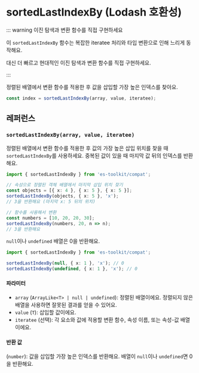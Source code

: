 # sortedLastIndexBy (Lodash 호환성)

::: warning 이진 탐색과 변환 함수를 직접 구현하세요

이 `sortedLastIndexBy` 함수는 복잡한 iteratee 처리와 타입 변환으로 인해 느리게 동작해요.

대신 더 빠르고 현대적인 이진 탐색과 변환 함수를 직접 구현하세요.

:::

정렬된 배열에서 변환 함수를 적용한 후 값을 삽입할 가장 높은 인덱스를 찾아요.

```typescript
const index = sortedLastIndexBy(array, value, iteratee);
```

## 레퍼런스

### `sortedLastIndexBy(array, value, iteratee)`

정렬된 배열에서 변환 함수를 적용한 후 값의 가장 높은 삽입 위치를 찾을 때 `sortedLastIndexBy`를 사용하세요. 중복된 값이 있을 때 마지막 값 뒤의 인덱스를 반환해요.

```typescript
import { sortedLastIndexBy } from 'es-toolkit/compat';

// 속성으로 정렬된 객체 배열에서 마지막 삽입 위치 찾기
const objects = [{ x: 4 }, { x: 5 }, { x: 5 }];
sortedLastIndexBy(objects, { x: 5 }, 'x');
// 3을 반환해요 (마지막 x: 5 뒤의 위치)

// 함수를 사용해서 변환
const numbers = [10, 20, 20, 30];
sortedLastIndexBy(numbers, 20, n => n);
// 3을 반환해요
```

`null`이나 `undefined` 배열은 0을 반환해요.

```typescript
import { sortedLastIndexBy } from 'es-toolkit/compat';

sortedLastIndexBy(null, { x: 1 }, 'x'); // 0
sortedLastIndexBy(undefined, { x: 1 }, 'x'); // 0
```

#### 파라미터

- `array` (`ArrayLike<T> | null | undefined`): 정렬된 배열이에요. 정렬되지 않은 배열을 사용하면 잘못된 결과를 얻을 수 있어요.
- `value` (`T`): 삽입할 값이에요.
- `iteratee` (선택): 각 요소와 값에 적용할 변환 함수, 속성 이름, 또는 속성-값 배열이에요.

#### 반환 값

(`number`): 값을 삽입할 가장 높은 인덱스를 반환해요. 배열이 `null`이나 `undefined`면 0을 반환해요.
